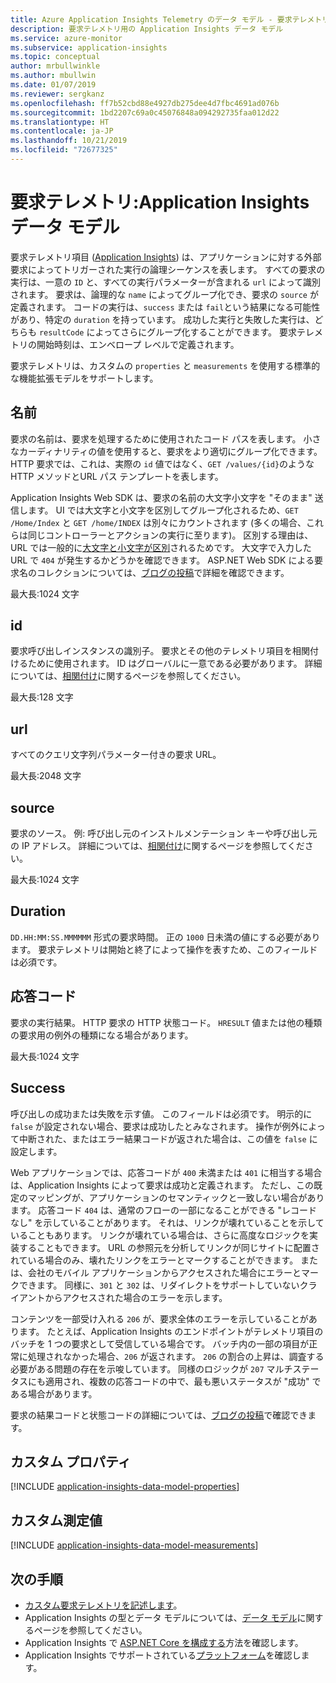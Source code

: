 ```yaml
---
title: Azure Application Insights Telemetry のデータ モデル - 要求テレメトリ | Microsoft Docs
description: 要求テレメトリ用の Application Insights データ モデル
ms.service: azure-monitor
ms.subservice: application-insights
ms.topic: conceptual
author: mrbullwinkle
ms.author: mbullwin
ms.date: 01/07/2019
ms.reviewer: sergkanz
ms.openlocfilehash: ff7b52cbd88e4927db275dee4d7fbc4691ad076b
ms.sourcegitcommit: 1bd2207c69a0c45076848a094292735faa012d22
ms.translationtype: HT
ms.contentlocale: ja-JP
ms.lasthandoff: 10/21/2019
ms.locfileid: "72677325"
---
```

# <a name="request-telemetry-application-insights-data-model"></a>要求テレメトリ:Application Insights データ モデル

要求テレメトリ項目 ([Application Insights](../../azure-monitor/app/app-insights-overview.md)) は、アプリケーションに対する外部要求によってトリガーされた実行の論理シーケンスを表します。 すべての要求の実行は、一意の `ID` と、すべての実行パラメーターが含まれる `url` によって識別されます。 要求は、論理的な `name` によってグループ化でき、要求の `source` が定義されます。 コードの実行は、`success` または `fail`という結果になる可能性があり、特定の `duration` を持っています。 成功した実行と失敗した実行は、どちらも `resultCode` によってさらにグループ化することができます。 要求テレメトリの開始時刻は、エンベロープ レベルで定義されます。

要求テレメトリは、カスタムの `properties` と `measurements` を使用する標準的な機能拡張モデルをサポートします。

## <a name="name"></a>名前

要求の名前は、要求を処理するために使用されたコード パスを表します。 小さなカーディナリティの値を使用すると、要求をより適切にグループ化できます。 HTTP 要求では、これは、実際の `id` 値ではなく、`GET /values/{id}`のような HTTP メソッドとURL パス テンプレートを表します。

Application Insights Web SDK は、要求の名前の大文字小文字を "そのまま" 送信します。 UI では大文字と小文字を区別してグループ化されるため、`GET /Home/Index` と `GET /home/INDEX` は別々にカウントされます (多くの場合、これらは同じコントローラーとアクションの実行に至ります)。 区別する理由は、URL では一般的に[大文字と小文字が区別](https://www.w3.org/TR/WD-html40-970708/htmlweb.html)されるためです。 大文字で入力した URL で `404` が発生するかどうかを確認できます。 ASP.NET Web SDK による要求名のコレクションについては、[ブログの投稿](https://apmtips.com/blog/2015/02/23/request-name-and-url/)で詳細を確認できます。

最大長:1024 文字

## <a name="id"></a>id

要求呼び出しインスタンスの識別子。 要求とその他のテレメトリ項目を相関付けるために使用されます。 ID はグローバルに一意である必要があります。 詳細については、[相関付け](../../azure-monitor/app/correlation.md)に関するページを参照してください。

最大長:128 文字

## <a name="url"></a>url

すべてのクエリ文字列パラメーター付きの要求 URL。

最大長:2048 文字

## <a name="source"></a>source

要求のソース。 例: 呼び出し元のインストルメンテーション キーや呼び出し元の IP アドレス。 詳細については、[相関付け](../../azure-monitor/app/correlation.md)に関するページを参照してください。

最大長:1024 文字

## <a name="duration"></a>Duration

`DD.HH:MM:SS.MMMMMM` 形式の要求時間。 正の `1000` 日未満の値にする必要があります。 要求テレメトリは開始と終了によって操作を表すため、このフィールドは必須です。

## <a name="response-code"></a>応答コード

要求の実行結果。 HTTP 要求の HTTP 状態コード。 `HRESULT` 値または他の種類の要求用の例外の種類になる場合があります。

最大長:1024 文字

## <a name="success"></a>Success

呼び出しの成功または失敗を示す値。 このフィールドは必須です。 明示的に `false` が設定されない場合、要求は成功したとみなされます。 操作が例外によって中断された、またはエラー結果コードが返された場合は、この値を `false` に設定します。

Web アプリケーションでは、応答コードが `400` 未満または `401` に相当する場合は、Application Insights によって要求は成功と定義されます。 ただし、この既定のマッピングが、アプリケーションのセマンティックと一致しない場合があります。 応答コード `404` は、通常のフローの一部になることができる "レコードなし" を示していることがあります。 それは、リンクが壊れていることを示していることもあります。 リンクが壊れている場合は、さらに高度なロジックを実装することもできます。 URL の参照元を分析してリンクが同じサイトに配置されている場合のみ、壊れたリンクをエラーとマークすることができます。 または、会社のモバイル アプリケーションからアクセスされた場合にエラーとマークできます。 同様に、`301` と `302` は、リダイレクトをサポートしていないクライアントからアクセスされた場合のエラーを示します。

コンテンツを一部受け入れる `206` が、要求全体のエラーを示していることがあります。 たとえば、Application Insights のエンドポイントがテレメトリ項目のバッチを 1 つの要求として受信している場合です。 バッチ内の一部の項目が正常に処理されなかった場合、`206` が返されます。 `206` の割合の上昇は、調査する必要がある問題の存在を示唆しています。 同様のロジックが `207` マルチステータスにも適用され、複数の応答コードの中で、最も悪いステータスが "成功" である場合があります。

要求の結果コードと状態コードの詳細については、[ブログの投稿](https://apmtips.com/blog/2016/12/03/request-success-and-response-code/)で確認できます。

## <a name="custom-properties"></a>カスタム プロパティ

[!INCLUDE [application-insights-data-model-properties](../../../includes/application-insights-data-model-properties.md)]

## <a name="custom-measurements"></a>カスタム測定値

[!INCLUDE [application-insights-data-model-measurements](../../../includes/application-insights-data-model-measurements.md)]

## <a name="next-steps"></a>次の手順

- [カスタム要求テレメトリを記述します](../../azure-monitor/app/api-custom-events-metrics.md#trackrequest)。
- Application Insights の型とデータ モデルについては、[データ モデル](data-model.md)に関するページを参照してください。
- Application Insights で [ASP.NET Core を構成する](../../azure-monitor/app/asp-net.md)方法を確認します。
- Application Insights でサポートされている[プラットフォーム](../../azure-monitor/app/platforms.md)を確認します。
